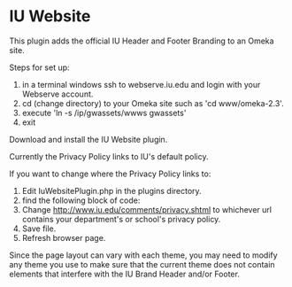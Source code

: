 IU Website
===========

This plugin adds the official IU Header and Footer Branding to an Omeka site.

Steps for set up:

1. in a terminal windows ssh to webserve.iu.edu and login with your Webserve account.
2. cd (change directory) to your Omeka site such as 'cd www/omeka-2.3'.
3. execute 'ln -s /ip/gwassets/wwws gwassets'
4. exit

Download and install the IU Website plugin.

Currently the Privacy Policy links to IU's default policy.

If you want to change where the Privacy Policy links to:

1. Edit IuWebsitePlugin.php in the plugins directory.
2. find the following block of code:
	<script>
	var newPrivacyURL = 'http://www.iu.edu/comments/privacy.shtml';
	(oldPrivacyURL = document.getElementById('privacy-policy-link')) ? (oldPrivacyURL.href = newPrivacyURL) : '';
	</script>
3. Change http://www.iu.edu/comments/privacy.shtml to whichever url contains your department's or school's privacy policy. 
4. Save file.
5. Refresh browser page.

Since the page layout can vary with each theme, you may need to modify any theme you use to make sure that the current theme does not contain elements that interfere with the IU Brand Header and/or Footer.